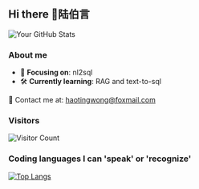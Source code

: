 ## Hi there 👋陆伯言

![Your GitHub Stats](https://github-readme-stats.vercel.app/api?username=Lu-Boyan&show_icons=true&theme=dark&count_private=true)

### About me

- 🎯 **Focusing on**: nl2sql
- 🛠️ **Currently learning**: RAG and text-to-sql

📧 Contact me at: [haotingwong@foxmail.com](mailto:haotingwong@foxmail.com)

### Visitors
![Visitor Count](https://komarev.com/ghpvc/?username=Lu-Boyan&color=green)

### Coding languages I can 'speak' or 'recognize'
[![Top Langs](https://github-readme-stats.vercel.app/api/top-langs/?username=Lu-Boyan&layout=compact)](https://github.com/Lu-Boyan)
